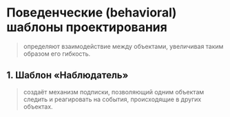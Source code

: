 # Поведенческие (behavioral) шаблоны проектирования

> определяют взаимодействие между объектами, увеличивая таким образом его гибкость.

## 1. Шаблон «Наблюдатель»

> создаёт механизм подписки, позволяющий одним объектам следить и реагировать на события, происходящие в других объектах.


